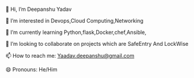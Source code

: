 👋 Hi, I’m Deepanshu Yadav

👀 I’m interested in Devops,Cloud Computing,Networking

🌱 I’m currently learning Python,flask,Docker,chef,Ansible,

💞️ I’m looking to collaborate on projects which are SafeEntry And LockWise

📫 How to reach me: Yaadav.deepanshu@gmail.com

😄 Pronouns: He/Him

